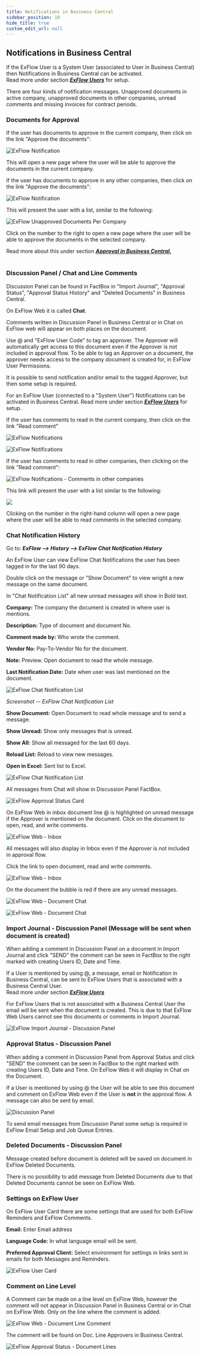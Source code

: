```yaml
---
title: Notifications in Business Central
sidebar_position: 10
hide_title: true
custom_edit_url: null
---
```

## Notifications in Business Central
If the ExFlow User is a System User (associated to User in Business Central) then Notifications in Business Central can be activated. <br/>
Read more under section [***ExFlow Users***](https://docs.exflow.cloud/business-central/docs/user-manual/business-functionality/exflow-user#add-a-new-user-manually) for setup.

There are four kinds of notification messages. Unapproved documents in active company, unapproved documents in other companies, unread comments and missing invoices for contract periods.
<br/>

### Documents for Approval
If the user has documents to approve in the current company, then click on the link "Approve the documents":

![ExFlow Notification](@site/static/img/media/image336.png)

This will open a new page where the user will be able to approve the documents in the current company. 

If the user has documents to approve in any other companies, then click on the link "Approve the documents":

![ExFlow Notification](@site/static/img/media/image337.png)

This will present the user with a list, similar to the following:

![ExFlow Unapproved Documents Per Company](@site/static/img/media/image338.png)

Click on the number to the right to open a new page where the user will be able to approve the documents in the selected company.

Read more about this under section [***Approval in Business Central.***](https://docs.exflow.cloud/business-central/docs/user-manual/approval-workflow/approval-in-business-central#approval-in-business-central)<br/><br/>

### Discussion Panel / Chat and Line Comments

Discussion Panel can be found in FactBox in "Import Journal", "Approval Status", "Approval Status History" and "Deleted Documents" in Business Central.

On ExFlow Web it is called **Chat**.

Comments written in Discussion Panel in Business Central or in Chat on ExFlow web will appear on both places on the document.

Use @ and "ExFlow User Code" to tag an approver. The Approver will automatically get access to this document even if the Approver is not included in approval flow. To be able to tag an Approver on a document, the approver needs access to the company document is created for, in ExFlow User Permissions.

It is possible to send notification and/or email to the tagged Approver, but then some setup is required.

For an ExFlow User (connected to a "System User") Notifications can be activated in Business Central. Read more under section [***ExFlow Users***](https://docs.exflow.cloud/business-central/docs/user-manual/business-functionality/exflow-user#add-a-new-user-manually) for setup.

If the user has comments to read in the current company, then click on the link "Read comment"

![ExFlow Notifications](@site/static/img/media/notifications-new-comments-001.png)



![ExFlow Notifications](@site/static/img/media/image340.png)

If the user has comments to read in other companies, then clicking on the link "Read comment":

![ExFlow Notifications - Comments in other companies](@site/static/img/media/image341.png)

This link will present the user with a list similar to the following:

![](@site/static/img/media/image342.png)

Clicking on the number in the right-hand column will open a new page where the user will be able to read comments in the selected company.

### Chat Notification History

Go to: ***ExFlow \--\> History \--\> ExFlow Chat Notification History***

An ExFlow User can view ExFlow Chat Notifications the user has been
tagged in for the last 90 days.

Double click on the message or "Show Document" to view wright a new
message on the same document.

In "Chat Notification List" all new unread messages will show in Bold
text.

**Company:** The company the document is created in where user is
mentions.

**Description:** Type of document and document No.

**Comment made by:** Who wrote the comment.

**Vendor No:** Pay-To-Vendor No for the document.

**Note:** Preview. Open document to read the whole message.

**Last Notification Date:** Date when user was last mentioned on the
document.

![ExFlow Chat Notification List](@site/static/img/media/image343.png)

*Screenshot -- ExFlow Chat Notification List*

**Show Document:** Open Document to read whole message and to send a
message.

**Show Unread:** Show only messages that is unread.

**Show All:** Show all messaged for the last 60 days.

**Reload List:** Reload to view new messages.

**Open in Excel:** Sent list to Excel.

![ExFlow Chat Notification List](@site/static/img/media/image344.png)

All messages from Chat will show in Discussion Panel FactBox.

![ExFlow Approval Status Card](@site/static/img/media/image345.png)

On ExFlow Web in inbox document line @ is highlighted on unread message
if the Approver is mentioned on the document. Click on the document to
open, read, and write comments.

![ExFlow Web - Inbox](@site/static/img/media/image346.png)

All messages will also display in Inbox even if the Approver is not
included in approval flow.

Click the link to open document, read and write comments.

![ExFlow Web - Inbox](@site/static/img/media/image347.png)

On the document the bubble is red if there are any unread messages.

![ExFlow Web - Document Chat](@site/static/img/media/image348.png)

![ExFlow Web - Document Chat](@site/static/img/media/image349.png)

### Import Journal - Discussion Panel (Message will be sent when document is created)

When adding a comment in Discussion Panel on a document in Import Journal and click "SEND" the comment can be seen in FactBox to the right marked with creating Users ID, Date and Time.

If a User is mentioned by using @, a message, email or Notification in Business Central, can be sent to ExFlow Users that is associated with a Business Central User.<br/>
Read more under section [***ExFlow Users***](https://docs.exflow.cloud/business-central/docs/user-manual/business-functionality/exflow-user#add-a-new-user-manually)

For ExFlow Users that is not associated with a Business Central User the email will be sent when the document is created. This is due to that ExFlow Web Users cannot see this documents or comments in Import Journal.


![ExFlow Import Journal - Discussion Panel](@site/static/img/media/image350.png)



### Approval Status - Discussion Panel

When adding a comment in Discussion Panel from Approval Status and click "SEND" the comment can be seen in FactBox to the right marked with creating Users ID, Date and Time. On ExFlow Web it will display in Chat on the Document.

If a User is mentioned by using @ the User will be able to see this
document and comment on ExFlow Web even if the User is **not** in the
approval flow. A message can also be sent by email.

![Discussion Panel](@site/static/img/media/image351.png)

To send email messages from Discussion Panel some setup is required in
ExFlow Email Setup and Job Queue Entries.

### Deleted Documents - Discussion Panel

Message created before document is deleted will be saved on document in
ExFlow Deleted Documents.

There is no possibility to add message from Deleted Documents due to
that Deleted Documents cannot be seen on ExFlow Web.

### Settings on ExFlow User

On ExFlow User Card there are some settings that are used for both
ExFlow Reminders and ExFlow Comments.

**Email:** Enter Email address

**Language Code:** In what language email will be sent.

**Preferred Approval Client:** Select environment for settings in links
sent in emails for both Messages and Reminders.

![ExFlow User Card](@site/static/img/media/image352.png)

### Comment on Line Level

A Comment can be made on a line level on ExFlow Web, however the comment
will not appear in Discussion Panel in Business Central or in Chat on
ExFlow Web. Only on the line where the comment is added.

![ExFlow Web - Document Line Comment](@site/static/img/media/image353.png)

The comment will be found on Doc. Line Approvers in Business Central.

![ExFlow Approval Status - Document Lines](@site/static/img/media/image354.png)
